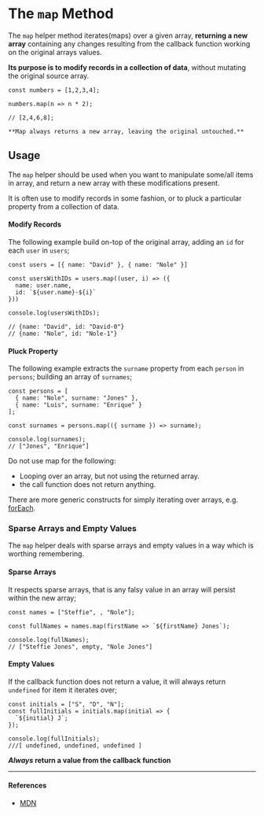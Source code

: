 # The `map` Method

The `map` helper method iterates(maps) over a given array, **returning a new array** containing any changes resulting from the callback function working on the original arrays values.

**Its purpose is to modify records in a collection of data**, without mutating the original source array.

```
const numbers = [1,2,3,4];

numbers.map(n => n * 2);

// [2,4,6,8];

**Map always returns a new array, leaving the original untouched.**

```

## Usage

The `map` helper should be used when you want to manipulate some/all items in array, and return a new array with these modifications present.

It is often use to modify records in some fashion, or to pluck a particular property from a collection of data.

#### Modify Records

The following example build on-top of the original array, adding an `id` for each `user` in `users`;

```
const users = [{ name: "David" }, { name: "Nole" }]

const usersWithIDs = users.map((user, i) => ({
  name: user.name,
  id: `${user.name}-${i}`
}))

console.log(usersWithIDs);

// {name: "David", id: "David-0"}
// {name: "Nole", id: "Nole-1"}
```

#### Pluck Property

The following example extracts the `surname` property from each `person` in `persons`; building an array of `surnames`;

```
const persons = [
  { name: "Nole", surname: "Jones" },
  { name: "Luis", surname: "Enrique" }
];

const surnames = persons.map(({ surname }) => surname);

console.log(surnames);
// ["Jones", "Enrique"]
```

Do not use map for the following:

- Looping over an array, but not using the returned array.
- the call function does not return anything.

There are more generic constructs for simply iterating over arrays, e.g. [forEach](../forEach).

### Sparse Arrays and Empty Values

The `map` helper deals with sparse arrays and empty values in a way which is worthing remembering.

#### Sparse Arrays

It respects sparse arrays, that is any falsy value in an array will persist within the new array;

```
const names = ["Steffie", , "Nole"];

const fullNames = names.map(firstName => `${firstName} Jones`);

console.log(fullNames);
// ["Steffie Jones", empty, "Nole Jones"]
```

#### Empty Values

If the callback function does not return a value, it will always return `undefined` for item it iterates over;

```
const initials = ["S", "D", "N"];
const fullInitials = initials.map(initial => {
  `${initial} J`;
});

console.log(fullInitials);
///[ undefined, undefined, undefined ]
```

**_Always_ return a value from the callback function**

---

#### References

- [MDN](https://developer.mozilla.org/en-US/docs/Web/JavaScript/Reference/Global_Objects/Array/map)
